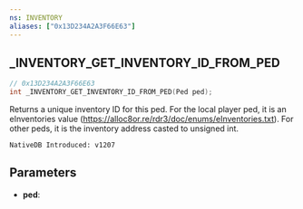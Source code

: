 ```yaml
---
ns: INVENTORY
aliases: ["0x13D234A2A3F66E63"]
---
```

## _INVENTORY_GET_INVENTORY_ID_FROM_PED

```c
// 0x13D234A2A3F66E63
int _INVENTORY_GET_INVENTORY_ID_FROM_PED(Ped ped);
```

Returns a unique inventory ID for this ped.
For the local player ped, it is an eInventories value (https://alloc8or.re/rdr3/doc/enums/eInventories.txt).
For other peds, it is the inventory address casted to unsigned int.

```
NativeDB Introduced: v1207
```

## Parameters
* **ped**:
